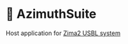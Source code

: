 # 🐙 AzimuthSuite 
Host application for [Zima2 USBL system](https://docs.unavlab.com/navigation_and_tracking_systems_ru.html#zima2)
